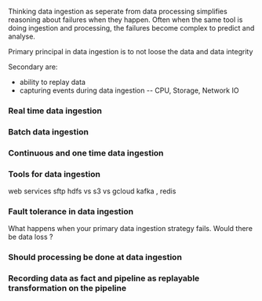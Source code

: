 Thinking data ingestion as seperate from data processing simplifies reasoning about failures when they happen. Often when the same tool is doing ingestion and processing, the failures become complex to predict and analyse.

Primary principal in data ingestion is to not loose the data and data integrity

Secondary are:
- ability to replay data
- capturing events during data ingestion 
-- CPU, Storage, Network IO

### Real time data ingestion

### Batch data ingestion

### Continuous and one time data ingestion

### Tools for data ingestion
web services
sftp
hdfs vs s3 vs gcloud
kafka , redis


### Fault tolerance in data ingestion
What happens when your primary data ingestion strategy fails. Would there be data loss ?

### Should processing be done at data ingestion

### Recording data as fact and pipeline as replayable transformation on the pipeline
